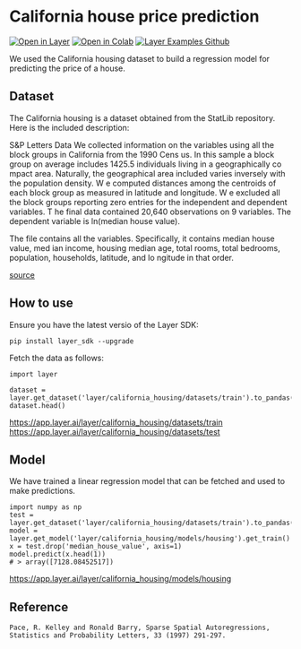 # California house price prediction 
[![Open in Layer](https://development.layer.co/assets/badge.svg)](https://app.layer.ai/layer/california_housing) [![Open in Colab](https://colab.research.google.com/assets/colab-badge.svg)](https://colab.research.google.com/github/layerai/examples/blob/main/housing/housing.ipynb) [![Layer Examples Github](https://badgen.net/badge/icon/github?icon=github&label)](https://github.com/layerai/examples/tree/main/housing)

We used the California housing dataset to build a regression model for predicting the price of a house. 

## Dataset
The California housing is a dataset obtained from the StatLib repository. Here is the included description:

S&P Letters Data
We collected information on the variables using all the block groups in California from the 1990 Cens us. In this sample a block group on average includes 1425.5 individuals living in a geographically co mpact area. Naturally, the geographical area included varies inversely with the population density. W e computed distances among the centroids of each block group as measured in latitude and longitude. W e excluded all the block groups reporting zero entries for the independent and dependent variables. T he final data contained 20,640 observations on 9 variables. The dependent variable is ln(median house value).

The file contains all the variables. Specifically, it contains median house value, med ian income, housing median age, total rooms, total bedrooms, population, households, latitude, and lo ngitude in that order.
 

[source](https://www.dcc.fc.up.pt/~ltorgo/Regression/cal_housing.html)

## How to use 

Ensure you have the latest versio of the Layer SDK: 
```
pip install layer_sdk --upgrade
```

Fetch the data as follows: 
```
import layer

dataset = layer.get_dataset('layer/california_housing/datasets/train').to_pandas()
dataset.head()

```

https://app.layer.ai/layer/california_housing/datasets/train https://app.layer.ai/layer/california_housing/datasets/test
## Model
We have trained a linear regression model that can be fetched and used to make predictions. 

```
import numpy as np
test = layer.get_dataset('layer/california_housing/datasets/train').to_pandas()
model = layer.get_model('layer/california_housing/models/housing').get_train()
x = test.drop('median_house_value', axis=1)
model.predict(x.head(1))
# > array([7128.08452517])
```

https://app.layer.ai/layer/california_housing/models/housing

## Reference
```
Pace, R. Kelley and Ronald Barry, Sparse Spatial Autoregressions, Statistics and Probability Letters, 33 (1997) 291-297.
```
